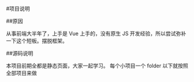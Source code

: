 #项目说明

##原因

从事前端大半年了，上手是 Vue 上手的，没有原生 JS 开发经验，所以尝试弥补一下这个短板。摆脱框架。

##源码说明

本项目前期全都是静态页面，大家一起学习。
每个小项目一个 folder 以下就按照全部项目来做

